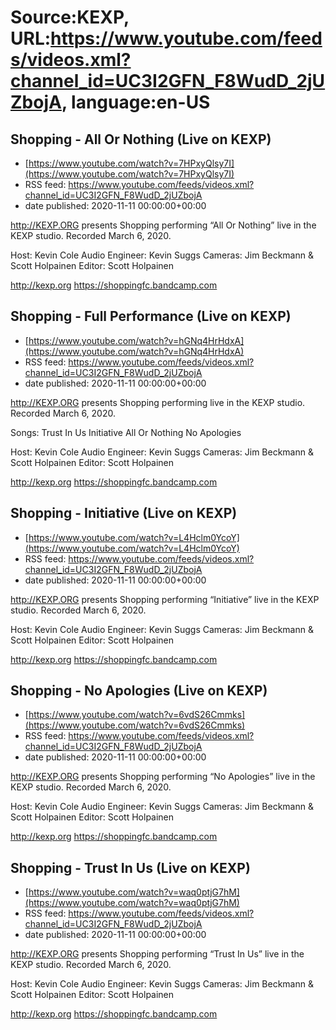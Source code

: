 # Source:KEXP, URL:https://www.youtube.com/feeds/videos.xml?channel_id=UC3I2GFN_F8WudD_2jUZbojA, language:en-US

## Shopping - All Or Nothing (Live on KEXP)
 - [https://www.youtube.com/watch?v=7HPxyQlsy7I](https://www.youtube.com/watch?v=7HPxyQlsy7I)
 - RSS feed: https://www.youtube.com/feeds/videos.xml?channel_id=UC3I2GFN_F8WudD_2jUZbojA
 - date published: 2020-11-11 00:00:00+00:00

http://KEXP.ORG presents Shopping performing “All Or Nothing” live in the KEXP studio. Recorded March 6, 2020.

Host: Kevin Cole
Audio Engineer: Kevin Suggs
Cameras: Jim Beckmann & Scott Holpainen
Editor: Scott Holpainen

http://kexp.org
https://shoppingfc.bandcamp.com

## Shopping - Full Performance (Live on KEXP)
 - [https://www.youtube.com/watch?v=hGNq4HrHdxA](https://www.youtube.com/watch?v=hGNq4HrHdxA)
 - RSS feed: https://www.youtube.com/feeds/videos.xml?channel_id=UC3I2GFN_F8WudD_2jUZbojA
 - date published: 2020-11-11 00:00:00+00:00

http://KEXP.ORG presents Shopping performing live in the KEXP studio. Recorded March 6, 2020.

Songs:
Trust In Us
Initiative
All Or Nothing
No Apologies

Host: Kevin Cole
Audio Engineer: Kevin Suggs
Cameras: Jim Beckmann & Scott Holpainen
Editor: Scott Holpainen

http://kexp.org
https://shoppingfc.bandcamp.com

## Shopping - Initiative (Live on KEXP)
 - [https://www.youtube.com/watch?v=L4Hclm0YcoY](https://www.youtube.com/watch?v=L4Hclm0YcoY)
 - RSS feed: https://www.youtube.com/feeds/videos.xml?channel_id=UC3I2GFN_F8WudD_2jUZbojA
 - date published: 2020-11-11 00:00:00+00:00

http://KEXP.ORG presents Shopping performing “Initiative” live in the KEXP studio. Recorded March 6, 2020.

Host: Kevin Cole
Audio Engineer: Kevin Suggs
Cameras: Jim Beckmann & Scott Holpainen
Editor: Scott Holpainen

http://kexp.org
https://shoppingfc.bandcamp.com

## Shopping - No Apologies (Live on KEXP)
 - [https://www.youtube.com/watch?v=6vdS26Cmmks](https://www.youtube.com/watch?v=6vdS26Cmmks)
 - RSS feed: https://www.youtube.com/feeds/videos.xml?channel_id=UC3I2GFN_F8WudD_2jUZbojA
 - date published: 2020-11-11 00:00:00+00:00

http://KEXP.ORG presents Shopping performing “No Apologies” live in the KEXP studio. Recorded March 6, 2020.

Host: Kevin Cole
Audio Engineer: Kevin Suggs
Cameras: Jim Beckmann & Scott Holpainen
Editor: Scott Holpainen

http://kexp.org
https://shoppingfc.bandcamp.com

## Shopping - Trust In Us (Live on KEXP)
 - [https://www.youtube.com/watch?v=waq0ptjG7hM](https://www.youtube.com/watch?v=waq0ptjG7hM)
 - RSS feed: https://www.youtube.com/feeds/videos.xml?channel_id=UC3I2GFN_F8WudD_2jUZbojA
 - date published: 2020-11-11 00:00:00+00:00

http://KEXP.ORG presents Shopping performing “Trust In Us” live in the KEXP studio. Recorded March 6, 2020.

Host: Kevin Cole
Audio Engineer: Kevin Suggs
Cameras: Jim Beckmann & Scott Holpainen
Editor: Scott Holpainen

http://kexp.org
https://shoppingfc.bandcamp.com

